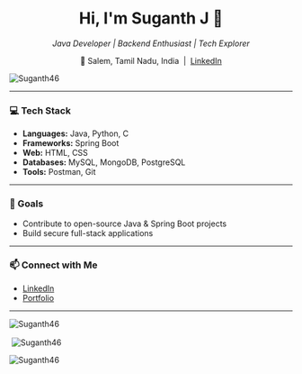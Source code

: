 

<!-- GitHub Profile README for Suganth46 -->

<h1 align="center">Hi, I'm Suganth J 👋</h1>
<p align="center">
  <em>Java Developer | Backend Enthusiast | Tech Explorer</em>
</p>
<p align="center">
  📍 Salem, Tamil Nadu, India &nbsp;|&nbsp;
  <a href="https://www.linkedin.com/in/suganth-j-3507b2293" target="_blank">LinkedIn</a>
</p>
<p align="left"> <img src="https://komarev.com/ghpvc/?username=Suganth46&label=Profile%20views&color=0e75b6&style=flat" alt="Suganth46" /> </p>

---

### 💻 Tech Stack

- **Languages:** Java, Python, C
- **Frameworks:** Spring Boot
- **Web:** HTML, CSS
- **Databases:** MySQL, MongoDB, PostgreSQL
- **Tools:** Postman, Git

---

### 🚀 Goals

- Contribute to open-source Java & Spring Boot projects
- Build secure full-stack applications

---

### 📫 Connect with Me

- [LinkedIn](https://www.linkedin.com/in/suganth-j-3507b2293)
- [Portfolio](https://suganth46.netlify.app/)
---
<p><img align="center" margin-left="120px" src="https://github-readme-stats.vercel.app/api/top-langs?username=Suganth46&show_icons=true&locale=en&layout=compact" alt="Suganth46" /></p>

<p>&nbsp;<img align="center" src="https://github-readme-stats.vercel.app/api?username=Suganth46&show_icons=true&locale=en" alt="Suganth46" /></p>

<p><img align="center" src="https://github-readme-streak-stats.herokuapp.com/?user=Suganth46&" alt="Suganth46" /></p>



